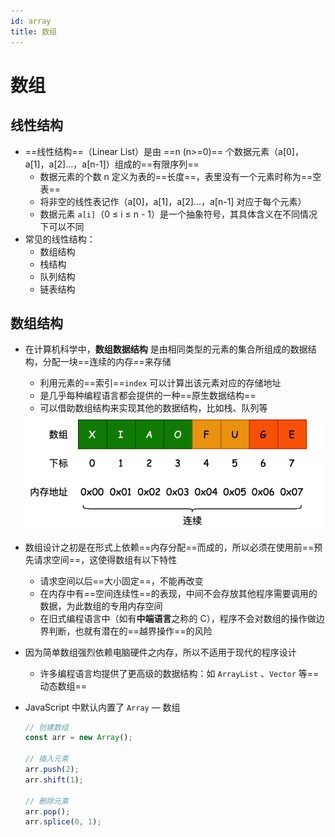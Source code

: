 ```yaml
---
id: array
title: 数组
---
```

# 数组

## 线性结构

- ==线性结构==（Linear List）是由 ==n (n>=0)== 个数据元素（a[0]，a[1]，a[2]…，a[n-1]）组成的==有限序列==
  - 数据元素的个数 n 定义为表的==长度==，表里没有一个元素时称为==空表==
  - 将非空的线性表记作（a[0]，a[1]，a[2]…，a[n-1] 对应于每个元素）
  - 数据元素 `a[i]`（0 ≤ i ≤ n - 1）是一个抽象符号，其具体含义在不同情况下可以不同
- 常见的线性结构：
  - 数组结构
  - 栈结构
  - 队列结构
  - 链表结构



## 数组结构

- 在计算机科学中，**数组数据结构** 是由相同类型的元素的集合所组成的数据结构，分配一块==连续的内存==来存储

  - 利用元素的==索引==`index` 可以计算出该元素对应的存储地址
  - 是几乎每种编程语言都会提供的一种==原生数据结构==
  - 可以借助数组结构来实现其他的数据结构，比如栈、队列等

  <img src="./images/image-20240117231759498.png" alt="image-20240117231759498" style="zoom: 67%;" />

- 数组设计之初是在形式上依赖==内存分配==而成的，所以必须在使用前==预先请求空间==，这使得数组有以下特性
  - 请求空间以后==大小固定==，不能再改变
  - 在内存中有==空间连续性==的表现，中间不会存放其他程序需要调用的数据，为此数组的专用内存空间
  - 在旧式编程语言中（如有**中端语言**之称的 C），程序不会对数组的操作做边界判断，也就有潜在的==越界操作==的风险
- 因为简单数组强烈依赖电脑硬件之内存，所以不适用于现代的程序设计
  - 许多编程语言均提供了更高级的数据结构：如 `ArrayList` 、`Vector` 等==动态数组==

- JavaScript 中默认内置了 `Array` — 数组

  ```typescript
  // 创建数组
  const arr = new Array();
  
  // 插入元素
  arr.push(2);
  arr.shift(1);
  
  // 删除元素
  arr.pop();
  arr.splice(0, 1);
  ```
